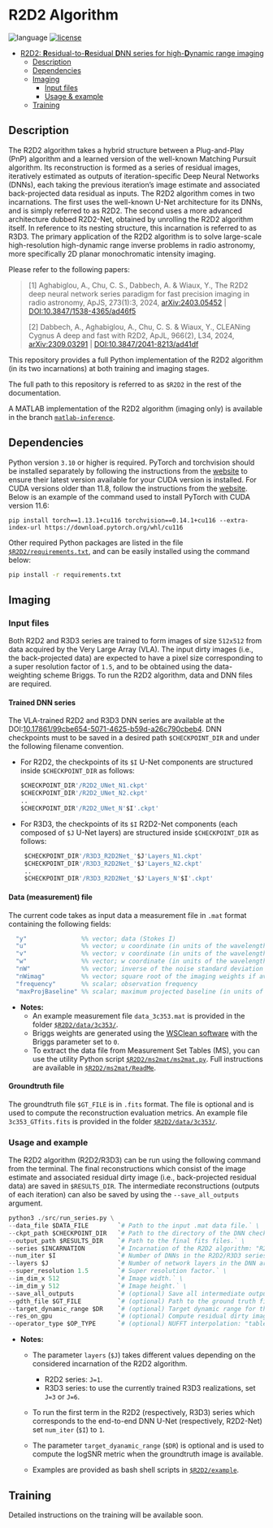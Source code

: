 # R2D2 Algorithm
![language](https://img.shields.io/badge/language-python-orange.svg)
[![license](https://img.shields.io/badge/license-GPL--3.0-brightgreen.svg)](LICENSE)

- [R2D2: **R**esidual-to-**R**esidual **D**NN series for high-**D**ynamic range imaging](#R2D2-Algorithm)
   - [Description](#description)
   - [Dependencies](#dependencies)
   - [Imaging](#imaging)
     - [Input files](#input-files)
     - [Usage & example](#usage-and-example)
   - [Training](#training)

## Description
The R2D2 algorithm takes a hybrid structure between a Plug-and-Play (PnP) algorithm and a learned version of the well-known Matching Pursuit algorithm. Its reconstruction is formed as a series of residual images, iteratively estimated as outputs of iteration-specific Deep Neural Networks (DNNs), each taking the previous iteration’s image estimate and associated back-projected data residual as inputs.  The R2D2 algorithm comes in two incarnations. The first uses the well-known U-Net architecture for
its DNNs, and is simply referred to as R2D2. The second uses a more advanced architecture dubbed R2D2-Net, obtained by unrolling the R2D2 algorithm itself. In reference to its nesting structure, this incarnation is referred to as R3D3. The primary application of the R2D2 algorithm is to solve large-scale high-resolution high-dynamic range inverse problems in radio astronomy, more specifically 2D planar monochromatic intensity imaging.

Please refer to the following papers:

>[1] Aghabiglou, A., Chu, C. S., Dabbech, A. & Wiaux, Y., The R2D2 deep neural network series paradigm for fast precision imaging in radio astronomy, ApJS, 273(1):3, 2024, [arXiv:2403.05452](https://arxiv.org/abs/2403.05452) | [DOI:10.3847/1538-4365/ad46f5](https://doi.org/10.3847/1538-4365/ad46f5)
>
>[2] Dabbech, A., Aghabiglou, A., Chu, C. S. & Wiaux, Y., CLEANing Cygnus A deep and fast with R2D2, ApJL, 966(2), L34, 2024, [arXiv:2309.03291](https://arxiv.org/abs/2309.03291) | [DOI:10.3847/2041-8213/ad41df](https://doi.org/10.3847/2041-8213/ad41df)
>

This repository provides a full Python implementation of the R2D2 algorithm (in its two incarnations) at both training and imaging stages. 

The full path to this repository is referred to as `$R2D2` in the rest of the documentation.

A MATLAB implementation of the R2D2 algorithm (imaging only) is available in the branch [`matlab-inference`](https://github.com/basp-group/R2D2/tree/matlab-inference).

## Dependencies
Python version `3.10` or higher is required. PyTorch and torchvision should be installed separately by following the instructions from the [website](https://pytorch.org/get-started/locally/) to ensure their latest version available for your CUDA version is installed. For CUDA versions older than 11.8, follow the instructions from the [website](https://pytorch.org/get-started/previous-versions/). Below is an example of the command used to install PyTorch with CUDA version 11.6:
```
pip install torch==1.13.1+cu116 torchvision==0.14.1+cu116 --extra-index-url https://download.pytorch.org/whl/cu116
```
Other required Python packages are listed in the file [`$R2D2/requirements.txt`](requirements.txt), and can be easily installed using the command below:
   ``` bash
   pip install -r requirements.txt
   ```
## Imaging

### Input files
Both R2D2 and R3D3 series are trained to form images of size `512x512` from data acquired by the Very Large Array (VLA). The input dirty images (i.e., the back-projected data) are expected to have a pixel size corresponding to a super resolution factor of `1.5`, and to be obtained using the data-weighting scheme Briggs. To run the R2D2 algorithm, data and DNN files are required.

#### Trained DNN series 
The VLA-trained R2D2 and R3D3 DNN series are available at the DOI:[10.17861/99cbe654-5071-4625-b59d-a26c790cbeb4](https://researchportal.hw.ac.uk/en/datasets/r2d2-deep-neural-network-series-for-radio-interferometric-imaging). DNN checkpoints must to be saved in a desired path `$CHECKPOINT_DIR` and under the following filename convention.  
- For R2D2, the checkpoints of its `$I` U-Net components are structured inside `$CHECKPOINT_DIR` as follows:
  ```Python
  $CHECKPOINT_DIR'/R2D2_UNet_N1.ckpt'
  $CHECKPOINT_DIR'/R2D2_UNet_N2.ckpt'
  ..
  $CHECKPOINT_DIR'/R2D2_UNet_N'$I'.ckpt'
  ```
  
- For R3D3, the checkpoints of its `$I` R2D2-Net components (each composed of `$J` U-Net layers) are structured inside `$CHECKPOINT_DIR` as follows:
  ```Python
   $CHECKPOINT_DIR'/R3D3_R2D2Net_'$J'Layers_N1.ckpt'
   $CHECKPOINT_DIR'/R3D3_R2D2Net_'$J'Layers_N2.ckpt'
   ..
   $CHECKPOINT_DIR'/R3D3_R2D2Net_'$J'Layers_N'$I'.ckpt'
  ```
#### Data (measurement) file
The current code takes as input data a measurement file in ``.mat`` format containing the following fields:

 ```Matlab 
   "y"               %% vector; data (Stokes I)
   "u"               %% vector; u coordinate (in units of the wavelength)
   "v"               %% vector; v coordinate (in units of the wavelength)
   "w"               %% vector; w coordinate (in units of the wavelength)
   "nW"              %% vector; inverse of the noise standard deviation 
   "nWimag"          %% vector; square root of the imaging weights if available (Briggs or uniform), empty otherwise
   "frequency"       %% scalar; observation frequency
   "maxProjBaseline" %% scalar; maximum projected baseline (in units of the wavelength; formally max(sqrt(u.^2+v.^2)))
   ```

- **Notes:**
  - An example measurement file ``data_3c353.mat`` is provided in the folder [`$R2D2/data/3c353/`](data/3c353/).
  - Briggs weights are generated using the [WSClean software](https://wsclean.readthedocs.io/en/latest/) with the Briggs parameter set to `0`.
  - To extract the data file from Measurement Set Tables (MS), you can use the utility Python script [`$R2D2/ms2mat/ms2mat.py`](ms2mat/ms2mat.py). Full instructions are available in [`$R2D2/ms2mat/ReadMe`](ms2mat/README.md).

#### Groundtruth file
The groundtruth file `$GT_FILE` is in `.fits` format. The file is optional and is used to compute the reconstruction evaluation metrics. An example file `3c353_GTfits.fits` is provided in the folder [`$R2D2/data/3c353/`](data/3c353/).

### Usage and example
The R2D2 algorithm (R2D2/R3D3) can be run using the following command from the terminal. The final reconstructions which consist of the image estimate and associated residual dirty image (i.e., back-projected residual data) are saved in `$RESULTS_DIR`. The intermediate reconstructions (outputs of each iteration) can also be saved by using the `--save_all_outputs` argument.
``` Python
python3 ./src/run_series.py \
--data_file $DATA_FILE        `# Path to the input .mat data file.` \
--ckpt_path $CHECKPOINT_DIR   `# Path to the directory of the DNN checkpoints.` \
--output_path $RESULTS_DIR    `# Path to the final fits files.` \
--series $INCARNATION         `# Incarnation of the R2D2 algorithm: "R2D2" or "R3D3".` \
--num_iter $I                 `# Number of DNNs in the R2D2/R3D3 series` \
--layers $J                   `# Number of network layers in the DNN architecture. Currently acceptable values 1, 3, 6.` \
--super_resolution 1.5        `# Super resolution factor.` \
--im_dim_x 512                `# Image width.` \
--im_dim_y 512                `# Image height.` \
--save_all_outputs            `# (optional) Save all intermediate outputs, otherwise only final iteration results will be saved.` \
--gdth_file $GT_FILE          `# (optional) Path to the ground truth fits file.` \
--target_dynamic_range $DR    `# (optional) Target dynamic range for the computation of the logSNR metric when the groundtruth is available.` \
--res_on_gpu                  `# (optional) Compute residual dirty images on GPU to significantly accelerate overall imaging time.` \
--operator_type $OP_TYPE      `# (optional) NUFFT interpolation: "table" or "sparse_matrix". Default: "table" which is faster, "sparse_matrix" is relatively more accurate.`
```
- **Notes:**
   - The parameter `layers` (`$J`) takes different values depending on the considered incarnation of the R2D2 algorithm.
     -  R2D2 series: `J=1`.
     -  R3D3 series: to use the currently trained R3D3 realizations, set `J=3` or `J=6`.

   - To run the first term in the R2D2 (respectively, R3D3) series which corresponds to the end-to-end DNN U-Net (respectively, R2D2-Net) set `num_iter` (`$I`)  to `1`.
   - The parameter `target_dyanamic_range` (`$DR`) is optional and is used to compute the logSNR metric when the groundtruth image is available.

   - Examples are provided as bash shell scripts in [`$R2D2/example`](example).

 ## Training
 Detailed instructions on the training will be available soon.

